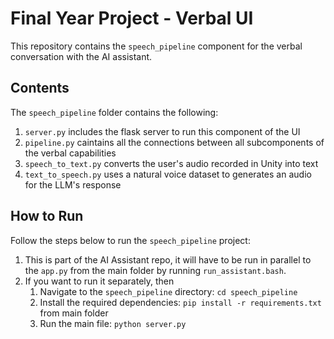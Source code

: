 # Final Year Project - Verbal UI

This repository contains the `speech_pipeline` component for the verbal conversation with the AI assistant.

## Contents

The `speech_pipeline` folder contains the following:

1. `server.py` includes the flask server to run this component of the UI
2. `pipeline.py` caintains all the connections between all subcomponents of the verbal capabilities
3. `speech_to_text.py` converts the user's audio recorded in Unity into text
4. `text_to_speech.py` uses a natural voice dataset to generates an audio for the LLM's response

## How to Run

Follow the steps below to run the `speech_pipeline` project:

1. This is part of the AI Assistant repo, it will have to be run in parallel to the `app.py` from the main folder by running `run_assistant.bash`.
2. If you want to run it separately, then 
   1. Navigate to the `speech_pipeline` directory: `cd speech_pipeline`
   2. Install the required dependencies: `pip install -r requirements.txt` from main folder
   3. Run the main file: `python server.py`

